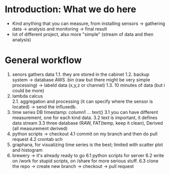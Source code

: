 # Introduction: What we do here
- Kind anything that you can measure, from installing sensors -> gathering data -> analysis and monitoring -> final result
- lot of different project, also more "simple" (stream of data and then analysis)

# General workflow
1. senors gathers data
1.1. they are stored in the cabinet
1.2. backup system -> database AWS .bin (raw but there might be very simple processing) -> labeld data (x,y,z or channel)
1.3. 10 minutes of data (but i could be more)
2. lambda calcus  
2.1. aggregation and processing (it can specify where the sensor is located) -> send the influxedb.
3. time series DB timestamp: column1 ... text()
3.1 you can have different measurement, one for each kind data.
3.2 text is important, it defines data stream
3.3 three database (RAW, FAT(temp, keep it clean), Derived (all measurement derived)
4. python scripts -> checkout
4.1 commit on my branch and then do pull request
4.2 crontab sch
5. graphana, for visualizing time series is the best; limited with scatter plot and histogram 
6. brewery -> it's already ready to go
6.1 python scripts for server
6.2 write on /work for stupid scripts, on /share for more serious stuff.
6.3 clone the repo -> create new branch -> checkout -> pull request 



